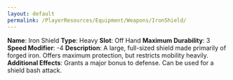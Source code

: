 ```yaml
---
layout: default
permalink: /PlayerResources/Equipment/Weapons/IronShield/
---
```

**Name**: Iron Shield
**Type**: Heavy
**Slot**: Off Hand
**Maximum Durability**: 3
**Speed Modifier**: -4
**Description**: A large, full-sized shield made primarily of forged iron. Offers maximum protection, but restricts mobility heavily.
**Additional Effects**: Grants a major bonus to defense. Can be used for a shield bash attack.